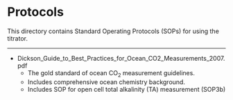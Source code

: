 # Protocols

This directory contains Standard Operating Protocols (SOPs) for using the titrator.

---

- Dickson_Guide_to_Best_Practices_for_Ocean_CO2_Measurements_2007.pdf
    - The gold standard of ocean CO<sub>2</sub> measurement guidelines.
    - Includes comprehensive ocean chemistry background.
    - Includes SOP for open cell total alkalinity (TA) measurement (SOP3b)
